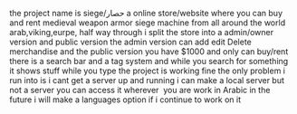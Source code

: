 the project name is siege/حصار a online store/website where you can buy and rent medieval  weapon armor siege machine from all around the world arab,viking,eurpe,  half way through  i split the store into a admin/owner version and public version the admin version can add edit Delete  merchandise and the public version you have $1000 and only can buy/rent there is a search bar and a tag system and while you search for something it shows stuff while you type the project is working fine the only problem i run into is i cant get a server up and running i can make a local server but not a server you can access it wherever  you are 
work in Arabic in the future i will make a languages option if i continue to work on it
